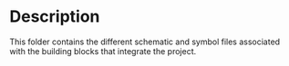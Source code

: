 # Description
This folder contains the different schematic and symbol files associated with the building blocks that integrate the project.
